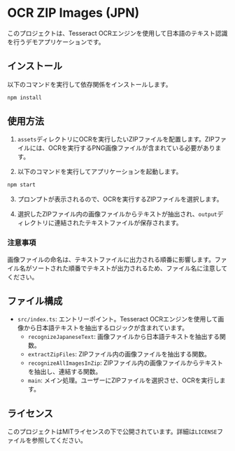 # OCR ZIP Images (JPN)

このプロジェクトは、Tesseract OCRエンジンを使用して日本語のテキスト認識を行うデモアプリケーションです。

## インストール

以下のコマンドを実行して依存関係をインストールします。

```bash
npm install
```

## 使用方法

1. `assets`ディレクトリにOCRを実行したいZIPファイルを配置します。ZIPファイルには、OCRを実行するPNG画像ファイルが含まれている必要があります。

2. 以下のコマンドを実行してアプリケーションを起動します。

```bash
npm start
```

3. プロンプトが表示されるので、OCRを実行するZIPファイルを選択します。

4. 選択したZIPファイル内の画像ファイルからテキストが抽出され、`output`ディレクトリに連結されたテキストファイルが保存されます。

### 注意事項
画像ファイルの命名は、テキストファイルに出力される順番に影響します。ファイル名がソートされた順番でテキストが出力されるため、ファイル名に注意してください。

## ファイル構成

- `src/index.ts`: エントリーポイント。Tesseract OCRエンジンを使用して画像から日本語テキストを抽出するロジックが含まれています。
  - `recognizeJapaneseText`: 画像ファイルから日本語テキストを抽出する関数。
  - `extractZipFiles`: ZIPファイル内の画像ファイルを抽出する関数。
  - `recognizeAllImagesInZip`: ZIPファイル内の画像ファイルからテキストを抽出し、連結する関数。
  - `main`: メイン処理。ユーザーにZIPファイルを選択させ、OCRを実行します。

## ライセンス

このプロジェクトはMITライセンスの下で公開されています。詳細は`LICENSE`ファイルを参照してください。
